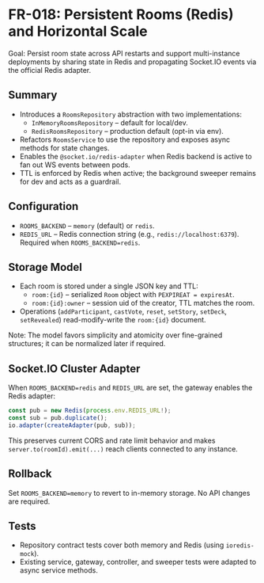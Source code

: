 # FR-018: Persistent Rooms (Redis) and Horizontal Scale

Goal: Persist room state across API restarts and support multi-instance deployments by sharing state in Redis and propagating Socket.IO events via the official Redis adapter.

## Summary

- Introduces a `RoomsRepository` abstraction with two implementations:
  - `InMemoryRoomsRepository` – default for local/dev.
  - `RedisRoomsRepository` – production default (opt-in via env).
- Refactors `RoomsService` to use the repository and exposes async methods for state changes.
- Enables the `@socket.io/redis-adapter` when Redis backend is active to fan out WS events between pods.
- TTL is enforced by Redis when active; the background sweeper remains for dev and acts as a guardrail.

## Configuration

- `ROOMS_BACKEND` – `memory` (default) or `redis`.
- `REDIS_URL` – Redis connection string (e.g., `redis://localhost:6379`). Required when `ROOMS_BACKEND=redis`.

## Storage Model

- Each room is stored under a single JSON key and TTL:
  - `room:{id}` – serialized `Room` object with `PEXPIREAT = expiresAt`.
  - `room:{id}:owner` – session uid of the creator, TTL matches the room.
- Operations (`addParticipant`, `castVote`, `reset`, `setStory`, `setDeck`, `setRevealed`) read-modify-write the `room:{id}` document.

Note: The model favors simplicity and atomicity over fine-grained structures; it can be normalized later if required.

## Socket.IO Cluster Adapter

When `ROOMS_BACKEND=redis` and `REDIS_URL` are set, the gateway enables the Redis adapter:

```ts
const pub = new Redis(process.env.REDIS_URL!);
const sub = pub.duplicate();
io.adapter(createAdapter(pub, sub));
```

This preserves current CORS and rate limit behavior and makes `server.to(roomId).emit(...)` reach clients connected to any instance.

## Rollback

Set `ROOMS_BACKEND=memory` to revert to in-memory storage. No API changes are required.

## Tests

- Repository contract tests cover both memory and Redis (using `ioredis-mock`).
- Existing service, gateway, controller, and sweeper tests were adapted to async service methods.


